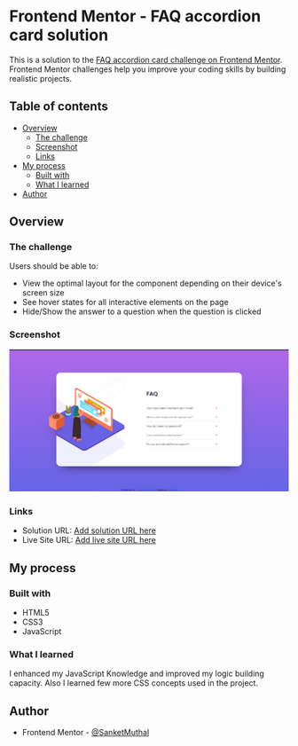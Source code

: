 # Frontend Mentor - FAQ accordion card solution

This is a solution to the [FAQ accordion card challenge on Frontend Mentor](https://www.frontendmentor.io/challenges/faq-accordion-card-XlyjD0Oam). Frontend Mentor challenges help you improve your coding skills by building realistic projects. 

## Table of contents

- [Overview](#overview)
  - [The challenge](#the-challenge)
  - [Screenshot](#screenshot)
  - [Links](#links)
- [My process](#my-process)
  - [Built with](#built-with)
  - [What I learned](#what-i-learned)
- [Author](#author)


## Overview

### The challenge

Users should be able to:

- View the optimal layout for the component depending on their device's screen size
- See hover states for all interactive elements on the page
- Hide/Show the answer to a question when the question is clicked

### Screenshot

![](Screenshot.png)

### Links

- Solution URL: [Add solution URL here](https://github.com/SanketMuthal/FAQ-accordion-card-solution)
- Live Site URL: [Add live site URL here](https://sanketmuthal.github.io/FAQ-accordion-card-solution/)

## My process

### Built with

- HTML5
- CSS3
- JavaScript

### What I learned

I enhanced my JavaScript Knowledge and improved my logic building capacity. Also I learned few more CSS concepts used in the project.

## Author

- Frontend Mentor - [@SanketMuthal](https://www.frontendmentor.io/profile/SanketMuthal)
